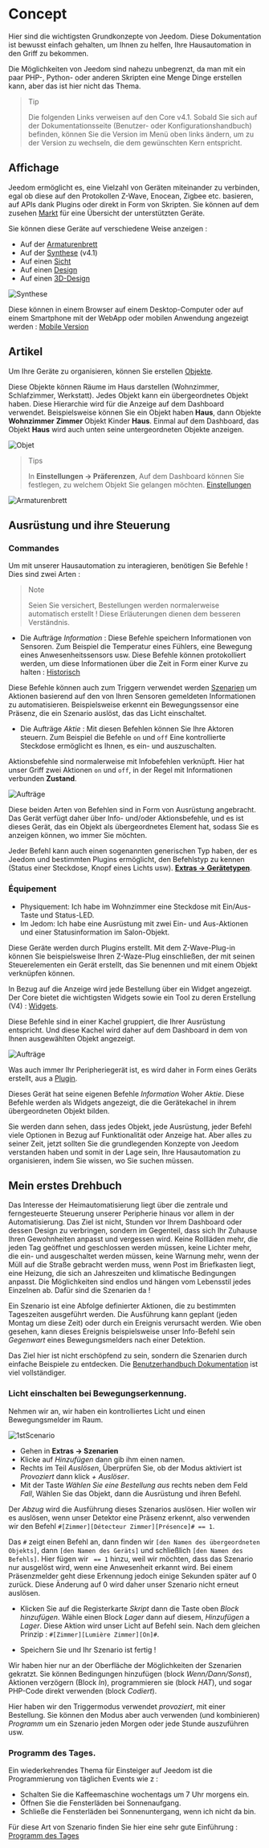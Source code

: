 # Concept

Hier sind die wichtigsten Grundkonzepte von Jeedom. Diese Dokumentation ist bewusst einfach gehalten, um Ihnen zu helfen, Ihre Hausautomation in den Griff zu bekommen.

Die Möglichkeiten von Jeedom sind nahezu unbegrenzt, da man mit ein paar PHP-, Python- oder anderen Skripten eine Menge Dinge erstellen kann, aber das ist hier nicht das Thema.

> Tip
>
> Die folgenden Links verweisen auf den Core v4.1. Sobald Sie sich auf der Dokumentationsseite (Benutzer- oder Konfigurationshandbuch) befinden, können Sie die Version im Menü oben links ändern, um zu der Version zu wechseln, die dem gewünschten Kern entspricht.

## Affichage

Jeedom ermöglicht es, eine Vielzahl von Geräten miteinander zu verbinden, egal ob diese auf den Protokollen Z-Wave, Enocean, Zigbee etc. basieren, auf APIs dank Plugins oder direkt in Form von Skripten. Sie können auf dem zusehen [Markt](https://market.jeedom.com/) für eine Übersicht der unterstützten Geräte.

Sie können diese Geräte auf verschiedene Weise anzeigen :

- Auf der [Armaturenbrett](/de_DE/core/4.1/dashboard)
- Auf der [Synthese](/de_DE/core/4.1/overview) (v4.1)
- Auf einen [Sicht](/de_DE/core/4.1/view)
- Auf einen [Design](/de_DE/core/4.1/design)
- Auf einen [3D-Design](/de_DE/core/4.1/design3d)

![Synthese](images/concept-synthese.jpg)

Diese können in einem Browser auf einem Desktop-Computer oder auf einem Smartphone mit der WebApp oder mobilen Anwendung angezeigt werden : [Mobile Version](/de_DE/mobile/index)

## Artikel

Um Ihre Geräte zu organisieren, können Sie erstellen [Objekte](/de_DE/core/4.1/object).

Diese Objekte können Räume im Haus darstellen (Wohnzimmer, Schlafzimmer, Werkstatt). Jedes Objekt kann ein übergeordnetes Objekt haben. Diese Hierarchie wird für die Anzeige auf dem Dashboard verwendet. Beispielsweise können Sie ein Objekt haben **Haus**, dann Objekte **Wohnzimmer** **Zimmer** Objekt Kinder **Haus**. Einmal auf dem Dashboard, das Objekt **Haus** wird auch unten seine untergeordneten Objekte anzeigen.

![Objet](images/concept-objet.jpg)

> Tips
>
> In **Einstellungen → Präferenzen**, Auf dem Dashboard können Sie festlegen, zu welchem Objekt Sie gelangen möchten. [Einstellungen](/de_DE/core/4.1/profils)

![Armaturenbrett](images/concept-dashboard.jpg)

## Ausrüstung und ihre Steuerung

### Commandes

Um mit unserer Hausautomation zu interagieren, benötigen Sie Befehle ! Dies sind zwei Arten :

> Note
>
> Seien Sie versichert, Bestellungen werden normalerweise automatisch erstellt ! Diese Erläuterungen dienen dem besseren Verständnis.

- Die Aufträge *Information* :
Diese Befehle speichern Informationen von Sensoren. Zum Beispiel die Temperatur eines Fühlers, eine Bewegung eines Anwesenheitssensors usw.
Diese Befehle können protokolliert werden, um diese Informationen über die Zeit in Form einer Kurve zu halten : [Historisch](/de_DE/core/4.1/history)

Diese Befehle können auch zum Triggern verwendet werden [Szenarien](/de_DE/core/4.1/scenario) um Aktionen basierend auf den von Ihren Sensoren gemeldeten Informationen zu automatisieren. Beispielsweise erkennt ein Bewegungssensor eine Präsenz, die ein Szenario auslöst, das das Licht einschaltet.

- Die Aufträge *Aktie* :
Mit diesen Befehlen können Sie Ihre Aktoren steuern. Zum Beispiel die Befehle ``on`` und ``off`` Eine kontrollierte Steckdose ermöglicht es Ihnen, es ein- und auszuschalten.

Aktionsbefehle sind normalerweise mit Infobefehlen verknüpft. Hier hat unser Griff zwei Aktionen ``on`` und ``off``, in der Regel mit Informationen verbunden **Zustand**.

![Aufträge](images/concept-commands.jpg)

Diese beiden Arten von Befehlen sind in Form von Ausrüstung angebracht. Das Gerät verfügt daher über Info- und/oder Aktionsbefehle, und es ist dieses Gerät, das ein Objekt als übergeordnetes Element hat, sodass Sie es anzeigen können, wo immer Sie möchten.

Jeder Befehl kann auch einen sogenannten generischen Typ haben, der es Jeedom und bestimmten Plugins ermöglicht, den Befehlstyp zu kennen (Status einer Steckdose, Knopf eines Lichts usw). [**Extras → Gerätetypen**](/de_DE/core/4.2/types).

### Équipement

- Physiquement: Ich habe im Wohnzimmer eine Steckdose mit Ein/Aus-Taste und Status-LED.
- Im Jedom: Ich habe eine Ausrüstung mit zwei Ein- und Aus-Aktionen und einer Statusinformation im Salon-Objekt.

Diese Geräte werden durch Plugins erstellt. Mit dem Z-Wave-Plug-in können Sie beispielsweise Ihren Z-Waze-Plug einschließen, der mit seinen Steuerelementen ein Gerät erstellt, das Sie benennen und mit einem Objekt verknüpfen können.

In Bezug auf die Anzeige wird jede Bestellung über ein Widget angezeigt. Der Core bietet die wichtigsten Widgets sowie ein Tool zu deren Erstellung (V4) : [Widgets](/de_DE/core/4.1/widgets).

Diese Befehle sind in einer Kachel gruppiert, die Ihrer Ausrüstung entspricht. Und diese Kachel wird daher auf dem Dashboard in dem von Ihnen ausgewählten Objekt angezeigt.

![Aufträge](images/concept-equipment.jpg)

Was auch immer Ihr Peripheriegerät ist, es wird daher in Form eines Geräts erstellt, aus a [Plugin](/de_DE/core/4.1/plugin).

Dieses Gerät hat seine eigenen Befehle *Information* Woher *Aktie*. Diese Befehle werden als Widgets angezeigt, die die Gerätekachel in ihrem übergeordneten Objekt bilden.

Sie werden dann sehen, dass jedes Objekt, jede Ausrüstung, jeder Befehl viele Optionen in Bezug auf Funktionalität oder Anzeige hat. Aber alles zu seiner Zeit, jetzt sollten Sie die grundlegenden Konzepte von Jeedom verstanden haben und somit in der Lage sein, Ihre Hausautomation zu organisieren, indem Sie wissen, wo Sie suchen müssen.

## Mein erstes Drehbuch

Das Interesse der Heimautomatisierung liegt über die zentrale und ferngesteuerte Steuerung unserer Peripherie hinaus vor allem in der Automatisierung. Das Ziel ist nicht, Stunden vor Ihrem Dashboard oder dessen Design zu verbringen, sondern im Gegenteil, dass sich Ihr Zuhause Ihren Gewohnheiten anpasst und vergessen wird. Keine Rollläden mehr, die jeden Tag geöffnet und geschlossen werden müssen, keine Lichter mehr, die ein- und ausgeschaltet werden müssen, keine Warnung mehr, wenn der Müll auf die Straße gebracht werden muss, wenn Post im Briefkasten liegt, eine Heizung, die sich an Jahreszeiten und klimatische Bedingungen anpasst. Die Möglichkeiten sind endlos und hängen vom Lebensstil jedes Einzelnen ab. Dafür sind die Szenarien da !

Ein Szenario ist eine Abfolge definierter Aktionen, die zu bestimmten Tageszeiten ausgeführt werden. Die Ausführung kann geplant (jeden Montag um diese Zeit) oder durch ein Ereignis verursacht werden. Wie oben gesehen, kann dieses Ereignis beispielsweise unser Info-Befehl sein *Gegenwart* eines Bewegungsmelders nach einer Detektion.

Das Ziel hier ist nicht erschöpfend zu sein, sondern die Szenarien durch einfache Beispiele zu entdecken. Die [Benutzerhandbuch Dokumentation](/de_DE/core/4.1/scenario) ist viel vollständiger.


### Licht einschalten bei Bewegungserkennung.

Nehmen wir an, wir haben ein kontrolliertes Licht und einen Bewegungsmelder im Raum.

![1stScenario](images/1stScenario.gif)

- Gehen in **Extras → Szenarien**
- Klicke auf *Hinzufügen* dann gib ihm einen namen.
- Rechts im Teil *Auslösen*, Überprüfen Sie, ob der Modus aktiviert ist *Provoziert* dann klick *+ Auslöser*.
- Mit der Taste *Wählen Sie eine Bestellung aus* rechts neben dem Feld *Fall*, Wählen Sie das Objekt, dann die Ausrüstung und ihren Befehl.

Der *Abzug* wird die Ausführung dieses Szenarios auslösen. Hier wollen wir es auslösen, wenn unser Detektor eine Präsenz erkennt, also verwenden wir den Befehl `#[Zimmer][Détecteur Zimmer][Présence]# == 1`.

Das `#` zeigt einen Befehl an, dann finden wir `[den Namen des übergeordneten Objekts]`, dann `[den Namen des Geräts]` und schließlich `[den Namen des Befehls]`. Hier fügen wir ` == 1` hinzu, weil wir möchten, dass das Szenario nur ausgelöst wird, wenn eine Anwesenheit erkannt wird. Bei einem Präsenzmelder geht diese Erkennung jedoch einige Sekunden später auf 0 zurück. Diese Änderung auf 0 wird daher unser Szenario nicht erneut auslösen.

- Klicken Sie auf die Registerkarte *Skript* dann die Taste oben *Block hinzufügen*. Wähle einen Block *Lager* dann auf diesem, *Hinzufügen* a *Lager*. Diese Aktion wird unser Licht auf Befehl sein. Nach dem gleichen Prinzip : `#[Zimmer][Lumière Zimmer][On]#`.

- Speichern Sie und Ihr Szenario ist fertig !

Wir haben hier nur an der Oberfläche der Möglichkeiten der Szenarien gekratzt. Sie können Bedingungen hinzufügen (block *Wenn/Dann/Sonst*), Aktionen verzögern (Block *In*), programmieren sie (block *HAT*), und sogar PHP-Code direkt verwenden (block *Codiert*).

Hier haben wir den Triggermodus verwendet *provoziert*, mit einer Bestellung. Sie können den Modus aber auch verwenden (und kombinieren) *Programm* um ein Szenario jeden Morgen oder jede Stunde auszuführen usw.


### Programm des Tages.

Ein wiederkehrendes Thema für Einsteiger auf Jeedom ist die Programmierung von täglichen Events wie z :

- Schalten Sie die Kaffeemaschine wochentags um 7 Uhr morgens ein.
- Öffnen Sie die Fensterläden bei Sonnenaufgang.
- Schließe die Fensterläden bei Sonnenuntergang, wenn ich nicht da bin.

Für diese Art von Szenario finden Sie hier eine sehr gute Einführung : [Programm des Tages](https://kiboost.github.io/jeedom_docs/jeedomV4Tips/Tutos/ProgDuJour/de_DE/)

